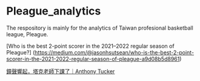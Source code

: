 # Pleague_analytics
The respository is mainly for the analytics of Taiwan profesional basketball league, Pleague.

[Who is the best 2-point scorer in the 2021–2022 regular season of Pleague?]
(https://medium.com/@jasonhsutsean/who-is-the-best-2-point-scorer-in-the-2021-2022-regular-season-of-pleague-a9d08b5d8961)

[鐘聲響起，塔克老師下課了｜Anthony Tucker](https://medium.com/@jasonhsutsean/鐘聲響起-塔克老師下課了-anthony-tucker-e23b4038e813)
